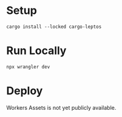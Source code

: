 # Setup

```
cargo install --locked cargo-leptos
```

# Run Locally

```
npx wrangler dev
```

# Deploy

Workers Assets is not yet publicly available.
